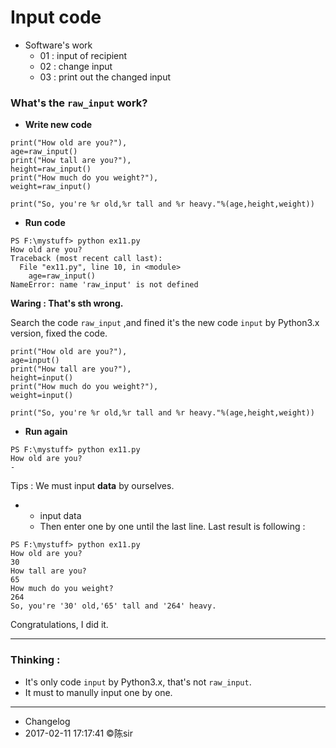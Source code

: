 # Input code

- Software's work
    - 01 : input of recipient
    - 02 : change input
    - 03 : print out the changed input


###  What's the `raw_input` work?

- **Write new code**
```
print("How old are you?"),
age=raw_input()
print("How tall are you?"),
height=raw_input()
print("How much do you weight?"),
weight=raw_input()

print("So, you're %r old,%r tall and %r heavy."%(age,height,weight))
```
- **Run code**
```
PS F:\mystuff> python ex11.py
How old are you?
Traceback (most recent call last):
  File "ex11.py", line 10, in <module>
    age=raw_input()
NameError: name 'raw_input' is not defined
```

**Waring : That's sth wrong.**

Search the code `raw_input` ,and fined it's the new code `input` by Python3.x version, fixed the code.

```
print("How old are you?"),
age=input()
print("How tall are you?"),
height=input()
print("How much do you weight?"),
weight=input()

print("So, you're %r old,%r tall and %r heavy."%(age,height,weight))

```
- **Run again**
```
PS F:\mystuff> python ex11.py
How old are you?
- 
```
 Tips : We must input **data** by ourselves.

- 
    - input data 
    - Then enter one by one until the last line.
Last result is following :
```
PS F:\mystuff> python ex11.py
How old are you?
30
How tall are you?
65
How much do you weight?
264
So, you're '30' old,'65' tall and '264' heavy.
```
Congratulations, I did it.
***
### **Thinking :**
- It's only code `input` by Python3.x, that's not `raw_input`.
- It must to manully input one by one.
***
- Changelog
- 2017-02-11 17:17:41 ©陈sir
